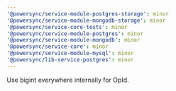 ```yaml
---
'@powersync/service-module-postgres-storage': minor
'@powersync/service-module-mongodb-storage': minor
'@powersync/service-core-tests': minor
'@powersync/service-module-postgres': minor
'@powersync/service-module-mongodb': minor
'@powersync/service-core': minor
'@powersync/service-module-mysql': minor
'@powersync/lib-service-postgres': minor
---
```


Use bigint everywhere internally for OpId.
